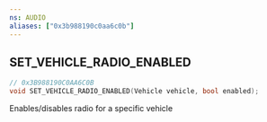 ```yaml
---
ns: AUDIO
aliases: ["0x3b988190c0aa6c0b"]
---
```

## SET_VEHICLE_RADIO_ENABLED

```c
// 0x3B988190C0AA6C0B
void SET_VEHICLE_RADIO_ENABLED(Vehicle vehicle, bool enabled);
```

Enables/disables radio for a specific vehicle

